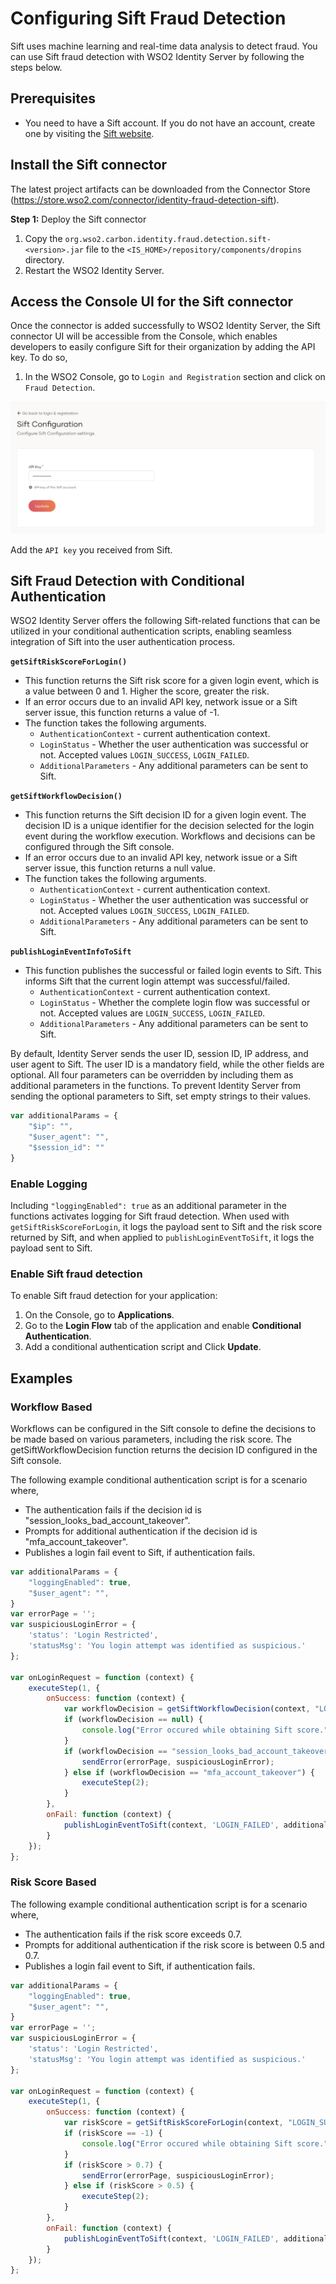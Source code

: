 # Configuring Sift Fraud Detection

Sift uses machine learning and real-time data analysis to detect fraud. You can use Sift fraud detection with WSO2 Identity Server by following the steps below.

## Prerequisites
- You need to have a Sift account. If you do not have an account, create one by visiting the [Sift website](https://sift.com/).

## Install the Sift connector

The latest project artifacts can be downloaded from the Connector Store (https://store.wso2.com/connector/identity-fraud-detection-sift). 

**Step 1:** Deploy the Sift connector

1. Copy the `org.wso2.carbon.identity.fraud.detection.sift-<version>.jar` file to the `<IS_HOME>/repository/components/dropins` directory.
3. Restart the WSO2 Identity Server.

## Access the Console UI for the Sift connector

Once the connector is added successfully to WSO2 Identity Server, the Sift connector UI will be accessible from the Console, which enables developers to easily configure Sift for their organization by adding the API key.
To do so,
  1. In the WSO2 Console, go to `Login and Registration` section and click on `Fraud Detection`.

![Configuring Sift in WSO2 Console](../images/wso2console.png)

Add the `API key` you received from Sift.

## Sift Fraud Detection with Conditional Authentication

WSO2 Identity Server offers the following Sift-related functions that can be utilized in your conditional authentication scripts, enabling seamless integration of Sift into the user authentication process.

**`getSiftRiskScoreForLogin()`**

- This function returns the Sift risk score for a given login event, which is a value between 0 and 1. Higher the score, greater the risk.
- If an error occurs due to an invalid API key, network issue or a Sift server issue, this function returns a value of -1.
- The function takes the following arguments.
    - `AuthenticationContext` - current authentication context.
    - `LoginStatus` - Whether the user authentication was successful or not. Accepted values `LOGIN_SUCCESS`, `LOGIN_FAILED`.
    - `AdditionalParameters` - Any additional parameters can be sent to Sift.

**`getSiftWorkflowDecision()`**

- This function returns the Sift decision ID for a given login event. The decision ID is a unique identifier for the decision selected for the login event during the workflow execution. 
Workflows and decisions can be configured through the Sift console.
- If an error occurs due to an invalid API key, network issue or a Sift server issue, this function returns a null value.
- The function takes the following arguments.
  - `AuthenticationContext` - current authentication context.
  - `LoginStatus` - Whether the user authentication was successful or not. Accepted values `LOGIN_SUCCESS`, `LOGIN_FAILED`.
  - `AdditionalParameters` - Any additional parameters can be sent to Sift.


**`publishLoginEventInfoToSift`**

- This function publishes the successful or failed login events to Sift. This informs Sift that the current login attempt was successful/failed.
    - `AuthenticationContext` - current authentication context.
    - `LoginStatus` - Whether the complete login flow was successful or not. Accepted values are `LOGIN_SUCCESS`, `LOGIN_FAILED`.
    - `AdditionalParameters` - Any additional parameters can be sent to Sift.

By default, Identity Server sends the user ID, session ID, IP address, and user agent to Sift.
The user ID is a mandatory field, while the other fields are optional. All four parameters can be overridden by including them as additional parameters in the functions.
To prevent Identity Server from sending the optional parameters to Sift, set empty strings to their values.

```javascript
var additionalParams = {
    "$ip": "",
    "$user_agent": "",
    "$session_id": ""
}
```

### Enable Logging

Including `"loggingEnabled": true` as an additional parameter in the functions activates logging for Sift fraud detection. When used with `getSiftRiskScoreForLogin`, it logs the payload sent to Sift and the risk score returned by Sift, and when applied to `publishLoginEventToSift`, it logs the payload sent to Sift.

### Enable Sift fraud detection

To enable Sift fraud detection for your application:

1. On the Console, go to **Applications**.
2. Go to the **Login Flow** tab of the application and enable **Conditional Authentication**.
3. Add a conditional authentication script and Click **Update**.

## Examples

### Workflow Based

Workflows can be configured in the Sift console to define the decisions to be made based on various parameters, including the risk score.
The getSiftWorkflowDecision function returns the decision ID configured in the Sift console.

The following example conditional authentication script is for a scenario where,
- The authentication fails if the decision id is "session_looks_bad_account_takeover".
- Prompts for additional authentication if the decision id is "mfa_account_takeover".
- Publishes a login fail event to Sift, if authentication fails.

```javascript
var additionalParams = {
    "loggingEnabled": true,
    "$user_agent": "",
}
var errorPage = '';
var suspiciousLoginError = {
    'status': 'Login Restricted',
    'statusMsg': 'You login attempt was identified as suspicious.'
};

var onLoginRequest = function (context) {
    executeStep(1, {
        onSuccess: function (context) {
            var workflowDecision = getSiftWorkflowDecision(context, "LOGIN_SUCCESS", additionalParams);
            if (workflowDecision == null) {
                console.log("Error occured while obtaining Sift score.");
            }
            if (workflowDecision == "session_looks_bad_account_takeover") {
                sendError(errorPage, suspiciousLoginError);
            } else if (workflowDecision == "mfa_account_takeover") {
                executeStep(2);
            }
        },
        onFail: function (context) {
            publishLoginEventToSift(context, 'LOGIN_FAILED', additionalParams);
        }
    });
};
```

### Risk Score Based

The following example conditional authentication script is for a scenario where,
- The authentication fails if the risk score exceeds 0.7.
- Prompts for additional authentication if the risk score is between 0.5 and 0.7.
- Publishes a login fail event to Sift, if authentication fails.

```javascript
var additionalParams = {
    "loggingEnabled": true,
    "$user_agent": "",
}
var errorPage = '';
var suspiciousLoginError = {
    'status': 'Login Restricted',
    'statusMsg': 'You login attempt was identified as suspicious.'
};

var onLoginRequest = function (context) {
    executeStep(1, {
        onSuccess: function (context) {
            var riskScore = getSiftRiskScoreForLogin(context, "LOGIN_SUCCESS", additionalParams);
            if (riskScore == -1) {
                console.log("Error occured while obtaining Sift score.");
            }
            if (riskScore > 0.7) {
                sendError(errorPage, suspiciousLoginError);
            } else if (riskScore > 0.5) {
                executeStep(2);
            }
        },
        onFail: function (context) {
            publishLoginEventToSift(context, 'LOGIN_FAILED', additionalParams);
        }
    });
};
```
